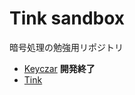 # Tink sandbox

暗号処理の勉強用リポジトリ

- [Keyczar](https://github.com/google/keyczar/tree/Java_release_0.71://github.com/google/keyczar/tree/Java_release_0.71h) **開発終了**
- [Tink](https://github.com/google/tink)
